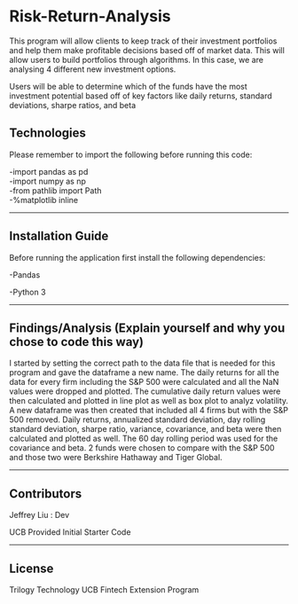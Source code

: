 # Risk-Return-Analysis

This program will allow clients to keep track of their investment portfolios and help them make profitable decisions based off of market data. This will allow users to build portfolios through algorithms. In this case, we are analysing 4 different new investment options.<br />

Users will be able to determine which of the funds have the most investment potential based off of key factors like daily returns, standard deviations, sharpe ratios, and beta
 
## Technologies

Please remember to import the following before running this code:<br />


-import pandas as pd<br />
-import numpy as np<br />
-from pathlib import Path<br />
-%matplotlib inline<br />
 
---
 
## Installation Guide
 
Before running the application first install the following dependencies:<br />

-Pandas<br />

-Python 3<br />


 
---
 
## Findings/Analysis (Explain yourself and why you chose to code this way)
 
I started by setting the correct path to the data file that is needed for this program and gave the dataframe a new name. The daily returns for all the data for every firm including the S&P 500 were calculated and all the NaN values were dropped and plotted. The cumulative daily return values were then calculated and plotted in line plot as well as box plot to analyz volatility. A new dataframe was then created that included all 4 firms but with the S&P 500 removed. Daily returns, annualized standard deviation, day rolling standard deviation, sharpe ratio, variance, covariance, and beta were then calculated and plotted as well. The 60 day rolling period was used for the covariance and beta. 2 funds were chosen to compare with the S&P 500 and those two were Berkshire Hathaway and Tiger Global.
 
---
 
## Contributors
 
Jeffrey Liu : Dev

UCB Provided Initial Starter Code


---
 
## License
Trilogy Technology 
UCB Fintech Extension Program

